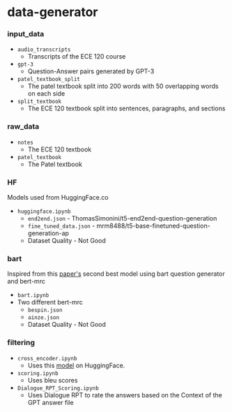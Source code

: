 
# data-generator

### input_data
* `audio_transcripts`
	* Transcripts of the ECE 120 course 
* `gpt-3`
	* Question-Answer pairs generated by GPT-3
* `patel_textbook_split`
	* The patel textbook split into 200 words with 50 overlapping words on each side
* `split_textbook`
	* The ECE 120 textbook split into sentences, paragraphs, and sections

### raw_data
* `notes`
	* The ECE 120 textbook
* `patel_textbook`
	* The Patel textbook

### HF
Models used from HuggingFace.co
* `huggingface.ipynb`
	* `end2end.json` - ThomasSimonini/t5-end2end-question-generation
	* `fine_tuned_data.json` - mrm8488/t5-base-finetuned-question-generation-ap
	* Dataset Quality - Not Good

### bart

Inspired from this [paper's](https://arxiv.org/abs/2102.12128) second best model using bart question generator and bert-mrc

* `bart.ipynb`
* Two different bert-mrc
	* `bespin.json` 
	* `ainze.json`
	* Dataset Quality - Not Good

### filtering
* `cross_encoder.ipynb`
	* Uses this [model](https://huggingface.co/cross-encoder/ms-marco-MiniLM-L-12-v2?text=I+like+you.+I+love+you) on HuggingFace.
* `scoring.ipynb`
	* Uses bleu scores
* `Dialogue_RPT_Scoring.ipynb`
	* Uses Dialogue RPT to rate the answers based on the Context of the GPT answer file

